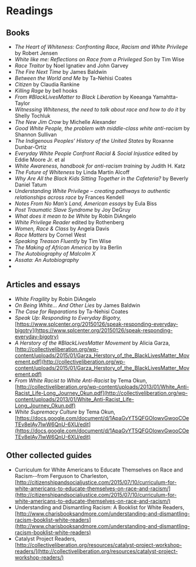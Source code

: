 # Readings

## Books
* *The Heart of Whiteness: Confronting Race, Racism and White Privilege* by Robert Jensen 
* *White like me: Reflections on Race from a Privileged Son* by Tim Wise
* *Race Traitor* by Noel Ignatiev and John Garvey
* *The Fire Next Time* by James Baldwin
* *Between the World and Me* by Ta-Nehisi Coates 
* *Citizen* by Claudia Rankine
* *Killing Rage* by bell hooks
* *From #BlackLivesMatter to Black Liberation* by Keeanga Yamahtta-Taylor
* *Witnessing Whiteness, the need to talk about race and how to do it* by Shelly Tochluk
* *The New Jim Crow* by Michelle Alexander
* *Good White People, the problem with middle-class white anti-racism* by Shannon Sullivan
* *The Indigenous Peoples’ History of the United States* by Roxanne Dunbar-Ortiz
* *Everyday White People Confront Racial & Social Injustice* edited by Eddie Moore Jr. et al
* *White Awareness, handbook for anti-racism training* by Judith H. Katz
* *The Future of Whiteness* by Linda Martín Alcoff
* *Why Are All the Black Kids Sitting Together in the Cafeteria?* by Beverly Daniel Tatum
* *Understanding White Privilege – creating pathways to authentic relationships across race* by Frances Kendell
* *Notes From No Man’s Land, American essays* by Eula Biss
* *Post Traumatic Slave Syndrome* by Joy DeGruy
* *What does it mean to be White* by Robin DiAngelo
* *White Privilege Reader* edited by Rothenberg
* *Women, Race & Class* by Angela Davis
* *Race Matters* by Cornel West
* *Speaking Treason Fluently* by Tim Wise
* *The Making of African America* by Ira Berlin
* *The Autobiography of Malcolm X*
* *Assata: An Autobiography*
* 

## Articles and essays
* *White Fragility* by Robin DiAngelo
* *On Being White... And Other Lies* by James Baldwin
* *The Case for Reparations* by Ta-Nehisi Coates
* *Speak Up: Responding to Everyday Bigotry,* [https://www.splcenter.org/20150126/speak-responding-everyday-bigotry](https://www.splcenter.org/20150126/speak-responding-everyday-bigotry)
* *A Herstory of the #BlackLivesMatter Movement*
by Alicia Garza, [http://collectiveliberation.org/wp-content/uploads/2015/01/Garza_Herstory_of_the_BlackLivesMatter_Movement.pdf](http://collectiveliberation.org/wp-content/uploads/2015/01/Garza_Herstory_of_the_BlackLivesMatter_Movement.pdf)
* *From White Racist to White Anti-Racist* by Tema Okun, [http://collectiveliberation.org/wp-content/uploads/2013/01/White_Anti-Racist_Life-Long_Journey_Okun.pdf](http://collectiveliberation.org/wp-content/uploads/2013/01/White_Anti-Racist_Life-Long_Journey_Okun.pdf)
* *White Supremacy Culture* by Tema Okun, [https://docs.google.com/document/d/1ApaGvYT5QFGOIowvGwooCOeTEv8elAy7lwW6QnU-6XU/edit](https://docs.google.com/document/d/1ApaGvYT5QFGOIowvGwooCOeTEv8elAy7lwW6QnU-6XU/edit)


## Other collected guides
* Curriculum for White Americans to Educate Themselves on Race and Racism--from Ferguson to Charleston, [http://citizenshipandsocialjustice.com/2015/07/10/curriculum-for-white-americans-to-educate-themselves-on-race-and-racism/](http://citizenshipandsocialjustice.com/2015/07/10/curriculum-for-white-americans-to-educate-themselves-on-race-and-racism/)
* Understanding and Dismantling Racism: A Booklist for White Readers, [http://www.charisbooksandmore.com/understanding-and-dismantling-racism-booklist-white-readers](http://www.charisbooksandmore.com/understanding-and-dismantling-racism-booklist-white-readers)
* Catalyst Project Readers, [http://collectiveliberation.org/resources/catalyst-project-workshop-readers/](http://collectiveliberation.org/resources/catalyst-project-workshop-readers/)





